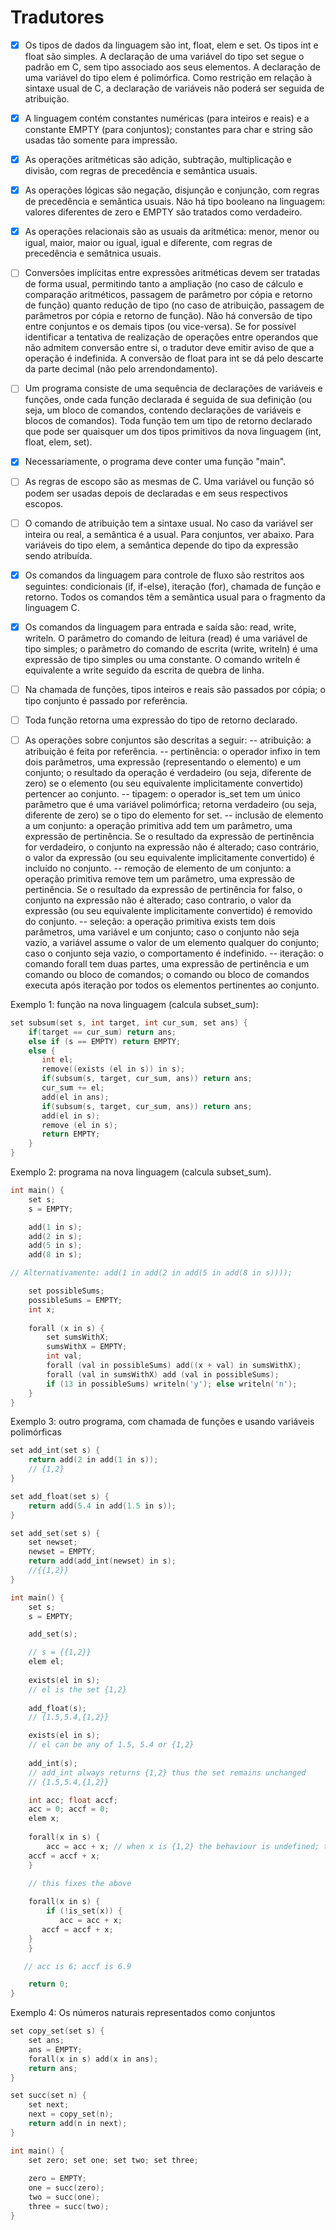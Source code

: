 # Tradutores

- [X] Os tipos de dados da linguagem são int, float, elem e set. Os tipos int e float são simples. A declaração de uma variável do tipo set segue o padrão em C, sem tipo associado aos seus elementos. A declaração de uma variável do tipo elem é polimórfica. Como restrição em relação à sintaxe usual de C, a declaração de variáveis não poderá ser seguida de atribuição.

- [X] A linguagem contém constantes numéricas (para inteiros e reais) e a constante EMPTY (para conjuntos); constantes para char e string são usadas tão somente para impressão.

- [X] As operações aritméticas são adição, subtração, multiplicação e divisão, com regras de precedência e semântica usuais.

- [X] As operações lógicas são negação, disjunção e conjunção, com regras de precedência e semântica usuais. Não há tipo booleano na linguagem: valores diferentes de zero e EMPTY são tratados como verdadeiro.

- [X] As operações relacionais são as usuais da aritmética: menor, menor ou igual, maior, maior ou igual, igual e diferente, com regras de precedência e semâtnica usuais.

- [ ] Conversões implícitas entre expressões aritméticas devem ser tratadas de forma usual, permitindo tanto a ampliação (no caso de cálculo e comparação aritméticos, passagem de parâmetro por cópia e retorno de função) quanto redução de tipo (no caso de atribuição, passagem de parâmetros por cópia e retorno de função). Não há conversão de tipo entre conjuntos e os demais tipos (ou vice-versa). Se for possível identificar a tentativa de realização de operações entre operandos que não admitem conversão entre si, o tradutor deve emitir aviso de que a operação é indefinida. A conversão de float para int se dá pelo descarte da parte decimal (não pelo arrendondamento).

- [ ] Um programa consiste de uma sequência de declarações de variáveis e funções, onde cada função declarada é seguida de sua definição (ou seja, um bloco de comandos, contendo declarações de variáveis e blocos de comandos). Toda função tem um tipo de retorno declarado que pode ser quaisquer um dos tipos primitivos da nova linguagem (int, float, elem, set).

- [X] Necessariamente, o programa deve conter uma função "main".

- [ ] As regras de escopo são as mesmas de C. Uma variável ou função só podem ser usadas depois de declaradas e em seus respectivos escopos.

- [ ] O comando de atribuição tem a sintaxe usual. No caso da variável ser inteira ou real, a semântica é a usual. Para conjuntos, ver abaixo. Para variáveis do tipo elem, a semântica depende do tipo da expressão sendo atribuída.

- [X] Os comandos da linguagem para controle de fluxo são restritos aos seguintes: condicionais (if, if-else), iteração (for), chamada de função e retorno. Todos os comandos têm a semântica usual para o fragmento da linguagem C.

- [X] Os comandos da linguagem para entrada e saída são: read, write, writeln. O parâmetro do comando de leitura (read) é uma variável de tipo simples; o parâmetro do comando de escrita (write, writeln) é uma expressão de tipo simples ou uma constante. O comando writeln é equivalente a write seguido da escrita de quebra de linha.

- [ ] Na chamada de funções, tipos inteiros e reais são passados por cópia; o tipo conjunto é passado por referência.

- [ ] Toda função retorna uma expressão do tipo de retorno declarado.

- [ ] As operações sobre conjuntos são descritas a seguir:
-- atribuição: a atribuição é feita por referência.
-- pertinência: o operador infixo in tem dois parâmetros, uma expressão (representando o elemento) e um conjunto; o resultado da operação é verdadeiro (ou seja, diferente de zero) se o elemento (ou seu equivalente implicitamente convertido) pertencer ao conjunto.
-- tipagem: o operador is_set tem um único parâmetro que é uma variável polimórfica; retorna verdadeiro (ou seja, diferente de zero) se o tipo do elemento for set.
-- inclusão de elemento a um conjunto: a operação primitiva add tem um parâmetro, uma expressão de pertinência. Se o resultado da expressão de pertinência for verdadeiro, o conjunto na expressão não é alterado; caso contrário, o valor da expressão (ou seu equivalente implicitamente convertido) é incluído no conjunto.
-- remoção de elemento de um conjunto: a operação primitiva remove tem um parâmetro, uma expressão de pertinência. Se o resultado da expressão de pertinência for falso, o conjunto na expressão não é alterado; caso contrario, o valor da expressão (ou seu equivalente implicitamente convertido) é removido do conjunto.
-- seleção: a operação primitiva exists tem dois parâmetros, uma variável e um conjunto; caso o conjunto não seja vazio, a variável assume o valor de um elemento qualquer do conjunto; caso o conjunto seja vazio, o comportamento é indefinido.
-- iteração: o comando forall tem duas partes, uma expressão de pertinência e um comando ou bloco de comandos; o comando ou bloco de comandos executa após iteração por todos os elementos pertinentes ao conjunto.

Exemplo 1: função na nova linguagem (calcula subset_sum):

```cpp
set subsum(set s, int target, int cur_sum, set ans) {
    if(target == cur_sum) return ans;
    else if (s == EMPTY) return EMPTY;
    else {
       int el;
       remove((exists (el in s)) in s);
       if(subsum(s, target, cur_sum, ans)) return ans;
       cur_sum += el;
       add(el in ans);
       if(subsum(s, target, cur_sum, ans)) return ans;
       add(el in s);
       remove (el in s);
       return EMPTY;
    }
}
```

Exemplo 2: programa na nova linguagem (calcula subset_sum).

```cpp
int main() {
    set s;
    s = EMPTY;

    add(1 in s);
    add(2 in s);
    add(5 in s);
    add(8 in s);

// Alternativamente: add(1 in add(2 in add(5 in add(8 in s))));

    set possibleSums;
    possibleSums = EMPTY;
    int x;
    
    forall (x in s) {
        set sumsWithX;   
        sumsWithX = EMPTY;
        int val;
        forall (val in possibleSums) add((x + val) in sumsWithX);
        forall (val in sumsWithX) add (val in possibleSums);
        if (13 in possibleSums) writeln('y'); else writeln('n');
    }
}
```

Exemplo 3: outro programa, com chamada de funções e usando variáveis polimórficas

```cpp
set add_int(set s) {
    return add(2 in add(1 in s));
    // {1,2}
}

set add_float(set s) {
    return add(5.4 in add(1.5 in s));
}

set add_set(set s) {
    set newset;
    newset = EMPTY;
    return add(add_int(newset) in s);
    //{{1,2}}
}

int main() {
    set s;
    s = EMPTY;

    add_set(s);

    // s = {{1,2}}
    elem el;
    
    exists(el in s);
    // el is the set {1,2}
    
    add_float(s);
    // {1.5,5.4,{1,2}}

    exists(el in s);
    // el can be any of 1.5, 5.4 or {1,2}
   
    add_int(s);
    // add_int always returns {1,2} thus the set remains unchanged
    // {1.5,5.4,{1,2}}

    int acc; float accf;
    acc = 0; accf = 0;
    elem x;
    
    forall(x in s) {
        acc = acc + x; // when x is {1,2} the behaviour is undefined; this may raise an exception at runtime
    accf = accf + x;
    }

    // this fixes the above
    
    forall(x in s) {
        if (!is_set(x)) {
           acc = acc + x;
       accf = accf + x;
    }   
    }

   // acc is 6; accf is 6.9

    return 0;
}
```

Exemplo 4: Os números naturais representados como conjuntos


```cpp
set copy_set(set s) {
    set ans;
    ans = EMPTY;
    forall(x in s) add(x in ans);
    return ans;
}

set succ(set n) {
    set next;
    next = copy_set(n);
    return add(n in next);
}

int main() {
    set zero; set one; set two; set three;
   
    zero = EMPTY;
    one = succ(zero);
    two = succ(one);
    three = succ(two);
}
```